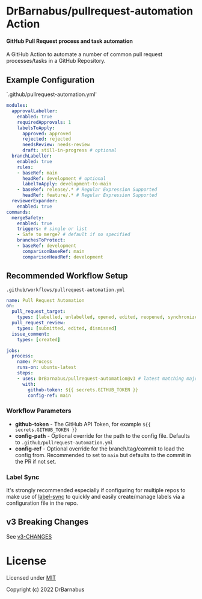 # DrBarnabus/pullrequest-automation Action
#### GitHub Pull Request process and task automation

A GitHub Action to automate a number of common pull request processes/tasks in a GitHub Repository.

## Example Configuration

`.github/pullrequest-automation.yml'
```yaml
modules:
  approvalLabeller:
    enabled: true
    requiredApprovals: 1
    labelsToApply:
      approved: approved
      rejected: rejected
      needsReview: needs-review
      draft: still-in-progress # optional
  branchLabeller:
    enabled: true
    rules:
    - baseRef: main
      headRef: development # optional
      labelToApply: development-to-main
    - baseRef: release/.* # Regular Expression Supported
      headRef: feature/.* # Regular Expression Supported
  reviewerExpander:
    enabled: true
commands:
  mergeSafety:
    enabled: true
    triggers: # single or list
    - Safe to merge? # default if no specified
    branchesToProtect:
    - baseRef: development
      comparisonBaseRef: main
      comparisonHeadRef: development
```

## Recommended Workflow Setup

`.github/workflows/pullrequest-automation.yml`
```yaml
name: Pull Request Automation
on:
  pull_request_target:
    types: [labelled, unlabelled, opened, edited, reopened, synchronize, converted_to_draft, ready_for_review, review_requested]
  pull_request_review:
    types: [submitted, edited, dismissed]
  issue_comment:
    types: [created]

jobs:
  process:
    name: Process
    runs-on: ubuntu-latest
    steps:
    - uses: DrBarnabus/pullrequest-automation@v3 # latest matching major version 'v3' or specific version 'v2.4.1' or branch 'main'
      with:
        github-token: ${{ secrets.GITHUB_TOKEN }}
        config-ref: main

```

### Workflow Parameters

- __github-token__ - The GitHub API Token, for example `${{ secrets.GITHUB_TOKEN }}`
- __config-path__ - Optional override for the path to the config file. Defaults to `.github/pullrequest-automation.yml`
- __config-ref__ - Optional override for the branch/tag/commit to load the config from. Recommended to set to `main` but defaults to the commit in the PR if not set.

### Label Sync

It's strongly recommended especially if configuring for multiple repos to make use of [label-sync](https://github.com/DrBarnabus/label-sync) to quickly and easily create/manage labels via a configuration file in the repo.

## v3 Breaking Changes

See [v3-CHANGES](./v3-CHANGES.md)

# License

Licensed under [MIT](./LICENSE)

Copyright (c) 2022 DrBarnabus
